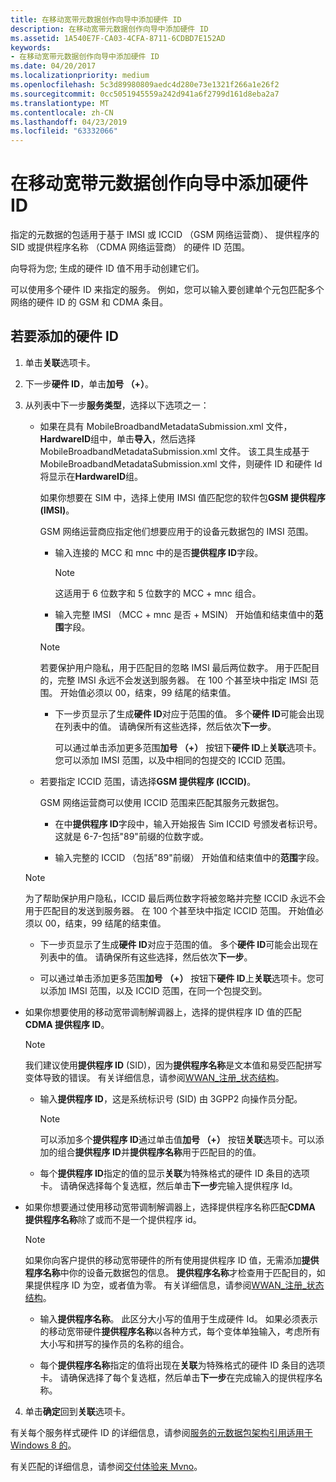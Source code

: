 ```yaml
---
title: 在移动宽带元数据创作向导中添加硬件 ID
description: 在移动宽带元数据创作向导中添加硬件 ID
ms.assetid: 1A540E7F-CA03-4CFA-8711-6CDBD7E152AD
keywords:
- 在移动宽带元数据创作向导中添加硬件 ID
ms.date: 04/20/2017
ms.localizationpriority: medium
ms.openlocfilehash: 5c3d89980809aedc4d280e73e1321f266a1e26f2
ms.sourcegitcommit: 0cc5051945559a242d941a6f2799d161d8eba2a7
ms.translationtype: MT
ms.contentlocale: zh-CN
ms.lasthandoff: 04/23/2019
ms.locfileid: "63332066"
---
```

# <a name="add-hardware-ids-in-the-mobile-broadband-metadata-authoring-wizard"></a>在移动宽带元数据创作向导中添加硬件 ID

指定的元数据的包适用于基于 IMSI 或 ICCID （GSM 网络运营商）、 提供程序的 SID 或提供程序名称 （CDMA 网络运营商） 的硬件 ID 范围。

向导将为您; 生成的硬件 ID 值不用手动创建它们。

可以使用多个硬件 ID 来指定的服务。 例如，您可以输入要创建单个元包匹配多个网络的硬件 ID 的 GSM 和 CDMA 条目。

## <a name="to-add-the-hardware-id"></a>若要添加的硬件 ID

1. 单击**关联**选项卡。

2. 下一步**硬件 ID**，单击**加号 （+）**。

3. 从列表中下一步**服务类型**，选择以下选项之一：

    - 如果在具有 MobileBroadbandMetadataSubmission.xml 文件， **HardwareID**组中，单击**导入**，然后选择 MobileBroadbandMetadataSubmission.xml 文件。 该工具生成基于 MobileBroadbandMetadataSubmission.xml 文件，则硬件 ID 和硬件 Id 将显示在**HardwareID**组。

      如果你想要在 SIM 中，选择上使用 IMSI 值匹配您的软件包**GSM 提供程序 (IMSI)**。

      GSM 网络运营商应指定他们想要应用于的设备元数据包的 IMSI 范围。

      - 输入连接的 MCC 和 mnc 中的是否**提供程序 ID**字段。

        > [!NOTE]
        > 这适用于 6 位数字和 5 位数字的 MCC + mnc 组合。

      - 输入完整 IMSI （MCC + mnc 是否 + MSIN） 开始值和结束值中的**范围**字段。

      > [!NOTE]
      > 若要保护用户隐私，用于匹配目的忽略 IMSI 最后两位数字。 用于匹配目的，完整 IMSI 永远不会发送到服务器。 在 100 个甚至块中指定 IMSI 范围。 开始值必须以 00，结束，99 结尾的结束值。

      - 下一步页显示了生成**硬件 ID**对应于范围的值。 多个**硬件 ID**可能会出现在列表中的值。 请确保所有这些选择，然后依次**下一步**。

        可以通过单击添加更多范围**加号 （+）** 按钮下**硬件 ID**上**关联**选项卡。您可以添加 IMSI 范围，以及中相同的包提交的 ICCID 范围。

    - 若要指定 ICCID 范围，请选择**GSM 提供程序 (ICCID)**。

      GSM 网络运营商可以使用 ICCID 范围来匹配其服务元数据包。

      - 在中**提供程序 ID**字段中，输入开始报告 Sim ICCID 号颁发者标识号。 这就是 6-7-包括"89"前缀的位数字或。
  
      - 输入完整的 ICCID （包括"89"前缀） 开始值和结束值中的**范围**字段。

    > [!NOTE]
    > 为了帮助保护用户隐私，ICCID 最后两位数字将被忽略并完整 ICCID 永远不会用于匹配目的发送到服务器。 在 100 个甚至块中指定 ICCID 范围。 开始值必须以 00，结束，99 结尾的结束值。

      - 下一步页显示了生成**硬件 ID**对应于范围的值。 多个**硬件 ID**可能会出现在列表中的值。 请确保所有这些选择，然后依次**下一步**。

      - 可以通过单击添加更多范围**加号 （+）** 按钮下**硬件 ID**上**关联**选项卡。您可以添加 IMSI 范围，以及 ICCID 范围，在同一个包提交到。

- 如果你想要使用的移动宽带调制解调器上，选择的提供程序 ID 值的匹配**CDMA 提供程序 ID**。
  
  > [!NOTE]
  > 我们建议使用**提供程序 ID** (SID)，因为**提供程序名称**是文本值和易受匹配拼写变体导致的错误。 有关详细信息，请参阅[WWAN\_注册\_状态结构](https://go.microsoft.com/fwlink/p/?linkid=225972)。

  - 输入**提供程序 ID**，这是系统标识号 (SID) 由 3GPP2 向操作员分配。
  
      > [!NOTE]
      > 可以添加多个**提供程序 ID**通过单击值**加号 （+）** 按钮**关联**选项卡。可以添加的组合**提供程序 ID**并**提供程序名称**用于匹配目的的值。

  - 每个**提供程序 ID**指定的值的显示**关联**为特殊格式的硬件 ID 条目的选项卡。 请确保选择每个复选框，然后单击**下一步**完输入提供程序 Id。

- 如果你想要通过使用移动宽带调制解调器上，选择提供程序名称匹配**CDMA 提供程序名称**除了或而不是一个提供程序 id。

  > [!NOTE]
  > 如果你向客户提供的移动宽带硬件的所有使用提供程序 ID 值，无需添加**提供程序名称**中你的设备元数据包的信息。 **提供程序名称**才检查用于匹配目的，如果提供程序 ID 为空，或者值为零。 有关详细信息，请参阅[WWAN\_注册\_状态结构](https://go.microsoft.com/fwlink/p/?linkid=225972)。

  - 输入**提供程序名称**。 此区分大小写的值用于生成硬件 Id。 如果必须表示的移动宽带硬件**提供程序名称**以各种方式，每个变体单独输入，考虑所有大小写和拼写的操作员的名称的组合。

  - 每个**提供程序名称**指定的值将出现在**关联**为特殊格式的硬件 ID 条目的选项卡。 请确保选择了每个复选框，然后单击**下一步**在完成输入的提供程序名称。

4. 单击**确定**回到**关联**选项卡。

有关每个服务样式硬件 ID 的详细信息，请参阅[服务的元数据包架构引用适用于 Windows 8 的](https://msdn.microsoft.com/library/windows/hardware/dn973175)。

有关匹配的详细信息，请参阅[交付体验来 Mvno](https://msdn.microsoft.com/library/windows/hardware/dn973075)。

